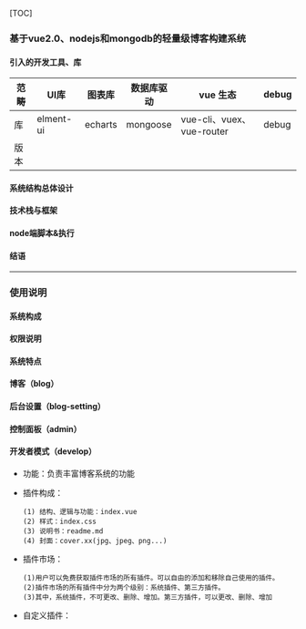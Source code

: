 [TOC]

### 基于vue2.0、nodejs和mongodb的轻量级博客构建系统

#### 引入的开发工具、库
|范畴|UI库|图表库|数据库驱动|vue 生态|debug|
|--|--|--|--|--|--|
|库|elment-ui|echarts|mongoose|vue-cli、vuex、vue-router|debug|
|版本|||||

#### 系统结构总体设计

#### 技术栈与框架

#### node端脚本&执行

#### 结语

*** 

### 使用说明

#### 系统构成

#### 权限说明

#### 系统特点

#### 博客（blog）

#### 后台设置（blog-setting）

#### 控制面板（admin）

#### 开发者模式（develop）

- 功能：负责丰富博客系统的功能

- 插件构成：
  ```
  (1) 结构、逻辑与功能：index.vue
  (2) 样式：index.css
  (3) 说明书：readme.md
  (4) 封面：cover.xx(jpg、jpeg、png...)

- 插件市场：
  ```
  (1)用户可以免费获取插件市场的所有插件。可以自由的添加和移除自己使用的插件。
  (2)插件市场的所有插件中分为两个级别：系统插件、第三方插件。
  (3)其中，系统插件，不可更改、删除、增加。第三方插件，可以更改、删除、增加

- 自定义插件：
